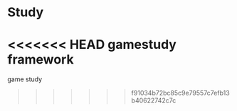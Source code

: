 Study
=====

<<<<<<< HEAD
gamestudy framework
=======
game study
>>>>>>> f91034b72bc85c9e79557c7efb13b40622742c7c
